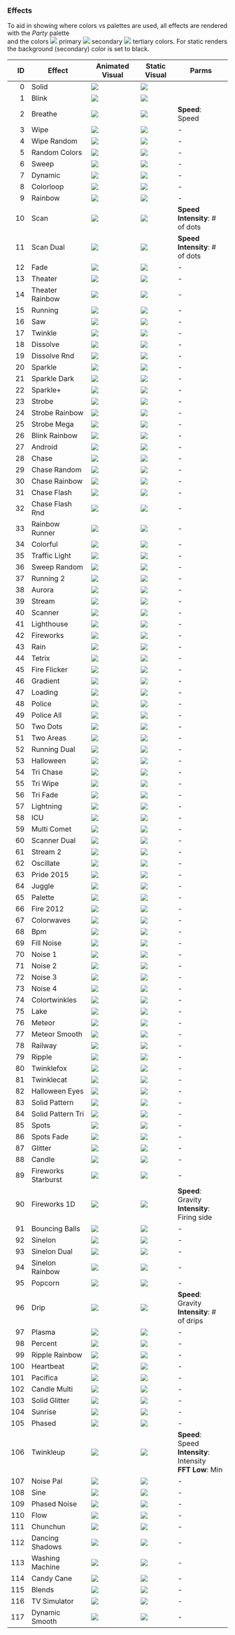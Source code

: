 ### Effects
To aid in showing where colors vs palettes are used, all effects are rendered with the _Party_ palette  
and the colors
![](gifs/color_1.gif) primary
![](gifs/color_2.gif) secondary
![](gifs/color_3.gif) tertiary colors. For static renders the background (secondary) color is set to black.

| ID | Effect | Animated Visual | Static Visual | Parms
| ---: | --- | --- | --- | ---
| 0 | Solid | ![](gifs/FX_000.gif) | ![](gifs/FX_static_000.gif) | 
| 1 | Blink | ![](gifs/FX_001.gif) | ![](gifs/FX_static_001.gif) | 
| 2 | Breathe | ![](gifs/FX_002.gif) | ![](gifs/FX_static_002.gif) | **Speed**: Speed <br />
| 3 | Wipe | ![](gifs/FX_003.gif) | ![](gifs/FX_static_003.gif) | -
| 4 | Wipe Random | ![](gifs/FX_004.gif) | ![](gifs/FX_static_004.gif) | -
| 5 | Random Colors | ![](gifs/FX_005.gif) | ![](gifs/FX_static_005.gif) | -
| 6 | Sweep | ![](gifs/FX_006.gif) | ![](gifs/FX_static_006.gif) | -
| 7 | Dynamic | ![](gifs/FX_007.gif) | ![](gifs/FX_static_007.gif) | -
| 8 | Colorloop | ![](gifs/FX_008.gif) | ![](gifs/FX_static_008.gif) | -
| 9 | Rainbow | ![](gifs/FX_009.gif) | ![](gifs/FX_static_009.gif) | -
| 10 | Scan | ![](gifs/FX_010.gif) | ![](gifs/FX_static_010.gif) | **Speed** <br /> **Intensity**: # of dots <br />
| 11 | Scan Dual | ![](gifs/FX_011.gif) | ![](gifs/FX_static_011.gif) | **Speed** <br /> **Intensity**: # of dots <br />
| 12 | Fade | ![](gifs/FX_012.gif) | ![](gifs/FX_static_012.gif) | -
| 13 | Theater | ![](gifs/FX_013.gif) | ![](gifs/FX_static_013.gif) | -
| 14 | Theater Rainbow | ![](gifs/FX_014.gif) | ![](gifs/FX_static_014.gif) | -
| 15 | Running | ![](gifs/FX_015.gif) | ![](gifs/FX_static_015.gif) | -
| 16 | Saw | ![](gifs/FX_016.gif) | ![](gifs/FX_static_016.gif) | -
| 17 | Twinkle | ![](gifs/FX_017.gif) | ![](gifs/FX_static_017.gif) | -
| 18 | Dissolve | ![](gifs/FX_018.gif) | ![](gifs/FX_static_018.gif) | -
| 19 | Dissolve Rnd | ![](gifs/FX_019.gif) | ![](gifs/FX_static_019.gif) | -
| 20 | Sparkle | ![](gifs/FX_020.gif) | ![](gifs/FX_static_020.gif) | -
| 21 | Sparkle Dark | ![](gifs/FX_021.gif) | ![](gifs/FX_static_021.gif) | -
| 22 | Sparkle+ | ![](gifs/FX_022.gif) | ![](gifs/FX_static_022.gif) | -
| 23 | Strobe | ![](gifs/FX_023.gif) | ![](gifs/FX_static_023.gif) | -
| 24 | Strobe Rainbow | ![](gifs/FX_024.gif) | ![](gifs/FX_static_024.gif) | -
| 25 | Strobe Mega | ![](gifs/FX_025.gif) | ![](gifs/FX_static_025.gif) | -
| 26 | Blink Rainbow | ![](gifs/FX_026.gif) | ![](gifs/FX_static_026.gif) | -
| 27 | Android | ![](gifs/FX_027.gif) | ![](gifs/FX_static_027.gif) | -
| 28 | Chase | ![](gifs/FX_028.gif) | ![](gifs/FX_static_028.gif) | -
| 29 | Chase Random | ![](gifs/FX_029.gif) | ![](gifs/FX_static_029.gif) | -
| 30 | Chase Rainbow | ![](gifs/FX_030.gif) | ![](gifs/FX_static_030.gif) | -
| 31 | Chase Flash | ![](gifs/FX_031.gif) | ![](gifs/FX_static_031.gif) | -
| 32 | Chase Flash Rnd | ![](gifs/FX_032.gif) | ![](gifs/FX_static_032.gif) | -
| 33 | Rainbow Runner | ![](gifs/FX_033.gif) | ![](gifs/FX_static_033.gif) | -
| 34 | Colorful | ![](gifs/FX_034.gif) | ![](gifs/FX_static_034.gif) | -
| 35 | Traffic Light | ![](gifs/FX_035.gif) | ![](gifs/FX_static_035.gif) | -
| 36 | Sweep Random | ![](gifs/FX_036.gif) | ![](gifs/FX_static_036.gif) | -
| 37 | Running 2 | ![](gifs/FX_037.gif) | ![](gifs/FX_static_037.gif) | -
| 38 | Aurora | ![](gifs/FX_038.gif) | ![](gifs/FX_static_038.gif) | -
| 39 | Stream | ![](gifs/FX_039.gif) | ![](gifs/FX_static_039.gif) | -
| 40 | Scanner | ![](gifs/FX_040.gif) | ![](gifs/FX_static_040.gif) | -
| 41 | Lighthouse | ![](gifs/FX_041.gif) | ![](gifs/FX_static_041.gif) | -
| 42 | Fireworks | ![](gifs/FX_042.gif) | ![](gifs/FX_static_042.gif) | -
| 43 | Rain | ![](gifs/FX_043.gif) | ![](gifs/FX_static_043.gif) | -
| 44 | Tetrix | ![](gifs/FX_044.gif) | ![](gifs/FX_static_044.gif) | -
| 45 | Fire Flicker | ![](gifs/FX_045.gif) | ![](gifs/FX_static_045.gif) | -
| 46 | Gradient | ![](gifs/FX_046.gif) | ![](gifs/FX_static_046.gif) | -
| 47 | Loading | ![](gifs/FX_047.gif) | ![](gifs/FX_static_047.gif) | -
| 48 | Police | ![](gifs/FX_048.gif) | ![](gifs/FX_static_048.gif) | -
| 49 | Police All | ![](gifs/FX_049.gif) | ![](gifs/FX_static_049.gif) | -
| 50 | Two Dots | ![](gifs/FX_050.gif) | ![](gifs/FX_static_050.gif) | -
| 51 | Two Areas | ![](gifs/FX_051.gif) | ![](gifs/FX_static_051.gif) | -
| 52 | Running Dual | ![](gifs/FX_052.gif) | ![](gifs/FX_static_052.gif) | -
| 53 | Halloween | ![](gifs/FX_053.gif) | ![](gifs/FX_static_053.gif) | -
| 54 | Tri Chase | ![](gifs/FX_054.gif) | ![](gifs/FX_static_054.gif) | -
| 55 | Tri Wipe | ![](gifs/FX_055.gif) | ![](gifs/FX_static_055.gif) | -
| 56 | Tri Fade | ![](gifs/FX_056.gif) | ![](gifs/FX_static_056.gif) | -
| 57 | Lightning | ![](gifs/FX_057.gif) | ![](gifs/FX_static_057.gif) | -
| 58 | ICU | ![](gifs/FX_058.gif) | ![](gifs/FX_static_058.gif) | -
| 59 | Multi Comet | ![](gifs/FX_059.gif) | ![](gifs/FX_static_059.gif) | -
| 60 | Scanner Dual | ![](gifs/FX_060.gif) | ![](gifs/FX_static_060.gif) | -
| 61 | Stream 2 | ![](gifs/FX_061.gif) | ![](gifs/FX_static_061.gif) | -
| 62 | Oscillate | ![](gifs/FX_062.gif) | ![](gifs/FX_static_062.gif) | -
| 63 | Pride 2015 | ![](gifs/FX_063.gif) | ![](gifs/FX_static_063.gif) | -
| 64 | Juggle | ![](gifs/FX_064.gif) | ![](gifs/FX_static_064.gif) | -
| 65 | Palette | ![](gifs/FX_065.gif) | ![](gifs/FX_static_065.gif) | -
| 66 | Fire 2012 | ![](gifs/FX_066.gif) | ![](gifs/FX_static_066.gif) | -
| 67 | Colorwaves | ![](gifs/FX_067.gif) | ![](gifs/FX_static_067.gif) | -
| 68 | Bpm | ![](gifs/FX_068.gif) | ![](gifs/FX_static_068.gif) | -
| 69 | Fill Noise | ![](gifs/FX_069.gif) | ![](gifs/FX_static_069.gif) | -
| 70 | Noise 1 | ![](gifs/FX_070.gif) | ![](gifs/FX_static_070.gif) | -
| 71 | Noise 2 | ![](gifs/FX_071.gif) | ![](gifs/FX_static_071.gif) | -
| 72 | Noise 3 | ![](gifs/FX_072.gif) | ![](gifs/FX_static_072.gif) | -
| 73 | Noise 4 | ![](gifs/FX_073.gif) | ![](gifs/FX_static_073.gif) | -
| 74 | Colortwinkles | ![](gifs/FX_074.gif) | ![](gifs/FX_static_074.gif) | -
| 75 | Lake | ![](gifs/FX_075.gif) | ![](gifs/FX_static_075.gif) | -
| 76 | Meteor | ![](gifs/FX_076.gif) | ![](gifs/FX_static_076.gif) | -
| 77 | Meteor Smooth | ![](gifs/FX_077.gif) | ![](gifs/FX_static_077.gif) | -
| 78 | Railway | ![](gifs/FX_078.gif) | ![](gifs/FX_static_078.gif) | -
| 79 | Ripple | ![](gifs/FX_079.gif) | ![](gifs/FX_static_079.gif) | -
| 80 | Twinklefox | ![](gifs/FX_080.gif) | ![](gifs/FX_static_080.gif) | -
| 81 | Twinklecat | ![](gifs/FX_081.gif) | ![](gifs/FX_static_081.gif) | -
| 82 | Halloween Eyes | ![](gifs/FX_082.gif) | ![](gifs/FX_static_082.gif) | -
| 83 | Solid Pattern | ![](gifs/FX_083.gif) | ![](gifs/FX_static_083.gif) | -
| 84 | Solid Pattern Tri | ![](gifs/FX_084.gif) | ![](gifs/FX_static_084.gif) | -
| 85 | Spots | ![](gifs/FX_085.gif) | ![](gifs/FX_static_085.gif) | -
| 86 | Spots Fade | ![](gifs/FX_086.gif) | ![](gifs/FX_static_086.gif) | -
| 87 | Glitter | ![](gifs/FX_087.gif) | ![](gifs/FX_static_087.gif) | -
| 88 | Candle | ![](gifs/FX_088.gif) | ![](gifs/FX_static_088.gif) | -
| 89 | Fireworks Starburst | ![](gifs/FX_089.gif) | ![](gifs/FX_static_089.gif) | -
| 90 | Fireworks 1D | ![](gifs/FX_090.gif) | ![](gifs/FX_static_090.gif) | **Speed**: Gravity <br />**Intensity**: Firing side <br />
| 91 | Bouncing Balls | ![](gifs/FX_091.gif) | ![](gifs/FX_static_091.gif) | -
| 92 | Sinelon | ![](gifs/FX_092.gif) | ![](gifs/FX_static_092.gif) | -
| 93 | Sinelon Dual | ![](gifs/FX_093.gif) | ![](gifs/FX_static_093.gif) | -
| 94 | Sinelon Rainbow | ![](gifs/FX_094.gif) | ![](gifs/FX_static_094.gif) | -
| 95 | Popcorn | ![](gifs/FX_095.gif) | ![](gifs/FX_static_095.gif) | -
| 96 | Drip | ![](gifs/FX_096.gif) | ![](gifs/FX_static_096.gif) | **Speed**: Gravity <br />**Intensity**: # of drips <br />
| 97 | Plasma | ![](gifs/FX_097.gif) | ![](gifs/FX_static_097.gif) | -
| 98 | Percent | ![](gifs/FX_098.gif) | ![](gifs/FX_static_098.gif) | -
| 99 | Ripple Rainbow | ![](gifs/FX_099.gif) | ![](gifs/FX_static_099.gif) | -
| 100 | Heartbeat | ![](gifs/FX_100.gif) | ![](gifs/FX_static_100.gif) | -
| 101 | Pacifica | ![](gifs/FX_101.gif) | ![](gifs/FX_static_101.gif) | -
| 102 | Candle Multi | ![](gifs/FX_102.gif) | ![](gifs/FX_static_102.gif) | -
| 103 | Solid Glitter | ![](gifs/FX_103.gif) | ![](gifs/FX_static_103.gif) | -
| 104 | Sunrise | ![](gifs/FX_104.gif) | ![](gifs/FX_static_104.gif) | -
| 105 | Phased | ![](gifs/FX_105.gif) | ![](gifs/FX_static_105.gif) | -
| 106 | Twinkleup | ![](gifs/FX_106.gif) | ![](gifs/FX_static_106.gif) | **Speed**: Speed <br />**Intensity**: Intensity <br />**FFT Low**: Min <br />
| 107 | Noise Pal | ![](gifs/FX_107.gif) | ![](gifs/FX_static_107.gif) | -
| 108 | Sine | ![](gifs/FX_108.gif) | ![](gifs/FX_static_108.gif) | -
| 109 | Phased Noise | ![](gifs/FX_109.gif) | ![](gifs/FX_static_109.gif) | -
| 110 | Flow | ![](gifs/FX_110.gif) | ![](gifs/FX_static_110.gif) | -
| 111 | Chunchun | ![](gifs/FX_111.gif) | ![](gifs/FX_static_111.gif) | -
| 112 | Dancing Shadows | ![](gifs/FX_112.gif) | ![](gifs/FX_static_112.gif) | -
| 113 | Washing Machine | ![](gifs/FX_113.gif) | ![](gifs/FX_static_113.gif) | -
| 114 | Candy Cane | ![](gifs/FX_114.gif) | ![](gifs/FX_static_114.gif) | -
| 115 | Blends | ![](gifs/FX_115.gif) | ![](gifs/FX_static_115.gif) | -
| 116 | TV Simulator | ![](gifs/FX_116.gif) | ![](gifs/FX_static_116.gif) | -
| 117 | Dynamic Smooth | ![](gifs/FX_117.gif) | ![](gifs/FX_static_117.gif) | -
